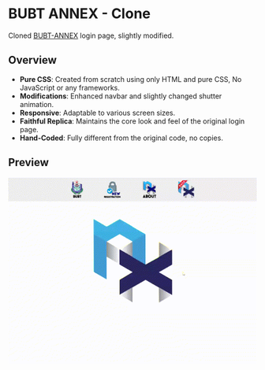 # BUBT ANNEX - Clone

Cloned [BUBT-ANNEX](https://annex.bubt.edu.bd/) login page, slightly modified.

## Overview

- **Pure CSS**: Created from scratch using only HTML and pure CSS, No JavaScript or any frameworks.
- **Modifications**: Enhanced navbar and slightly changed shutter animation.
- **Responsive**: Adaptable to various screen sizes.
- **Faithful Replica**: Maintains the core look and feel of the original login page.
- **Hand-Coded**: Fully different from the original code, no copies.

## Preview

![](./images/preview.gif)
